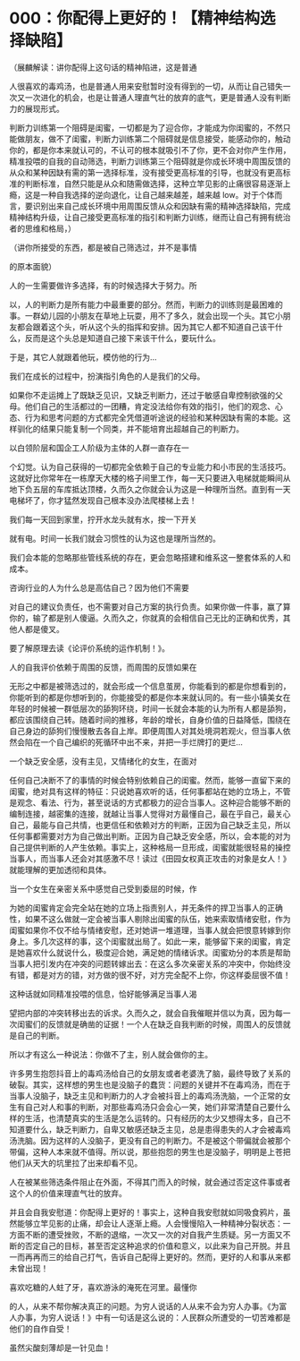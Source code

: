 # 000：你配得上更好的！【精神结构选择缺陷】

（展麟解读：讲你配得上这句话的精神陷进，这是普通

人很喜欢的毒鸡汤，也是普通人用来安慰暂时没有得到的一切，从而让自己错失一次又一次进化的机会，也是让普通人理直气壮的放弃的底气，更是普通人没有判断力的展现形式。

判断力训练第一个阻碍是闺蜜，一切都是为了迎合你，才能成为你闺蜜的，不然只能做朋友，做不了闺蜜，判断力训练第二个阻碍就是信息接受，能感动你的，触动你的，都是你本来就认可的，不认可的根本就吸引不了你，更不会对你产生作用，精准投喂的自我的自动筛选，判断力训练第三个阻碍就是你成长环境中周围反馈的从众和某种因缺有需的第一选择标准，没有接受更高标准的引导，也就没有更高标准的判断标准，自然只能是从众和随需做选择，这种立竿见影的止痛很容易逐渐上瘾，这是一种自我选择的逆向退化，让自己越来越差，越来越 low。对于个体而言，要识别出来自己成长环境中用周围反馈从众和因缺有需的精神选择缺陷，完成精神结构升级，让自己接受更高标准的指引和判断力训练，继而让自己有拥有统治者的思维和格局，）

（讲你所接受的东西，都是被自己筛选过，并不是事情

的原本面貌）

人的一生需要做许多选择，有的时候选择大于努力。所

以，人的判断力是所有能力中最重要的部分。然而，判断力的训练则是最困难的事。一群幼儿园的小朋友在草地上玩耍，用不了多久，就会出现一个头。其它小朋友都会跟着这个头，听从这个头的指挥和安排。因为其它人都不知道自己该干什么，反而是这个头总是知道自己接下来该干什么，要玩什么。

于是，其它人就跟着他玩，模仿他的行为…

我们在成长的过程中，扮演指引角色的人是我们的父母。

如果你不走运摊上了既缺乏见识，又缺乏判断力，还过于敏感自卑控制欲强的父母。他们自己的生活都过的一团糟，肯定没法给你有效的指引，他们的观念、心态、行为和思考问题的方式都完全凭借道听途说的经验和某种因缺有需的本能。这样驯化的结果只能复制一个同类，并不能培育出超越自己的判断力。

以白领阶层和国企工人阶级为主体的人群一直存在一

个幻觉。认为自己获得的一切都完全依赖于自己的专业能力和小市民的生活技巧。这就好比你常年在一栋摩天大楼的格子间里工作，每一天只要进入电梯就能瞬间从地下负五层的车库抵达顶楼，久而久之你就会认为这是一种理所当然。直到有一天电梯坏了，你才猛然发现自己根本没办法爬楼梯上去！

我们每一天回到家里，拧开水龙头就有水，按一下开关

就有电。时间一长我们就会习惯性的认为这也是理所当然的。

我们会本能的忽略那些管线系统的存在，更会忽略搭建和维系这一整套体系的人和成本。

咨询行业的人为什么总是高估自己？因为他们不需要

对自己的建议负责任，也不需要对自己方案的执行负责。如果你做一件事，赢了算你的，输了都是别人傻逼。久而久之，你就真的会相信自己无比的正确和优秀，其他人都是傻叉。

要了解原理去读《论评价系统的运作机制！》。

人的自我评价依赖于周围的反馈，而周围的反馈如果在

无形之中都是被筛选过的，就会形成一个信息茧房，你能看到的都是你想看到的，你能听到的都是你想听到的，你能接受的都是你本来就认同的。有一些小镇美女在年轻的时候被一群低层次的舔狗环绕，时间一长就会本能的认为所有人都是舔狗，都应该围绕自己转。随着时间的推移，年龄的增长，自身价值的日益降低，围绕在自己身边的舔狗们慢慢散去各自上岸。即便周围人对其处境洞若观火，但当事人依然会陷在一个自己编织的死循环中出不来，并把一手烂牌打的更烂…

一个缺乏安全感，没有主见，又情绪化的女生，在面对

任何自己决断不了的事情的时候会特别依赖自己的闺蜜。然而，能够一直留下来的闺蜜，绝对具有这样的特征：只说她喜欢听的话，任何事都站在她的立场上，不管是观念、看法、行为，甚至说话的方式都极力的迎合当事人。这种迎合能够不断的编制连接，越密集的连接，就越让当事人觉得对方最懂自己，最在乎自己，最关心自己，最能与自己共情，也更信任和依赖对方的判断，正因为自己缺乏主见，所以任何事都需要对方为自己做出判断。正因为自己缺乏安全感，所以，会本能的对为自己提供判断的人产生依赖。事实上，这种格局一旦形成，闺蜜就能很轻易的操控当事人，而当事人还会对其感激不尽！读过《田园女权真正攻击的对象是女人！》就能理解的更加透彻和具体。

当一个女生在亲密关系中感觉自己受到委屈的时候，作

为她的闺蜜肯定会完全站在她的立场上指责别人，并无条件的捍卫当事人的正确性，如果不这么做就一定会被当事人剔除出闺蜜的队伍，她来索取情绪安慰，作为闺蜜如果你不仅不给与情绪安慰，还对她讲一堆道理，当事人就会把恨意转嫁到你身上。多几次这样的事，这个闺蜜就出局了。如此一来，能够留下来的闺蜜，肯定是她喜欢什么就说什么，极度迎合她，满足她的情绪诉求。闺蜜劝分的本质是帮助当事人把引发内在冲突的问题转嫁出去：在这么多次亲密关系的冲突中，你始终没有错，都是对方的错，对方做的很不好，对方完全配不上你，你这样委屈很不值！

这种话就如同精准投喂的信息，恰好能够满足当事人渴

望把内部的冲突转移出去的诉求。久而久之，就会自我催眠并信以为真，因为每一次闺蜜们的反馈就是确凿的证据！一个人在缺乏自我判断的时候，周围人的反馈就是自己的判断。

所以才有这么一种说法：你做不了主，别人就会做你的主。

许多男生抱怨抖音上的毒鸡汤给自己的女朋友或者老婆洗了脑，最终导致了关系的破裂。其实，这样想的男生也是没脑子的蠢货：问题的关键并不在毒鸡汤，而在于当事人没脑子，缺乏主见和判断力的人才会被抖音上的毒鸡汤洗脑，一个正常的女生有自己对人和事的判断，对那些毒鸡汤只会会心一笑，她们非常清楚自己要什么样的生活，也清楚真实的生活是怎么运转的。只有经历的太少又想得太多，自己不知道要什么，缺乏判断力，自卑又敏感还缺乏主见，总是患得患失的人才会被毒鸡汤洗脑。因为这样的人没脑子，更没有自己的判断力。不是被这个带偏就会被那个带偏，这种人本来就不值得。所以说，那些抱怨的男生也是没脑子，明明是上苍把他们从天大的坑里拉了出来却看不见。

人在被某些筛选条件阻止在外面，不得其门而入的时候，就会通过否定这件事或者这个人的价值来理直气壮的放弃。

并且会自我安慰道：你配得上更好的！事实上，这种自我安慰就如同吸食鸦片，虽然能够立竿见影的止痛，却会让人逐渐上瘾。人会慢慢陷入一种精神分裂状态：一方面不断的遭受挫败，不断的退缩，一次又一次的对自我产生质疑。另一方面又不断的否定自己的目标，甚至否定这种追求的价值和意义，以此来为自己开脱。并且一而再再而三的给自己打气，告诉自己配得上更好的。然而，更好的人和事从来都未曾出现！

喜欢吃糖的人蛀了牙，喜欢游泳的淹死在河里。最懂你

的人，从来不帮你解决真正的问题。为穷人说话的人从来不会为穷人办事。《为富人办事，为穷人说话！》中有一句话是这么说的：人民群众所遭受的一切苦难都是他们的自作自受！

虽然尖酸刻薄却是一针见血！